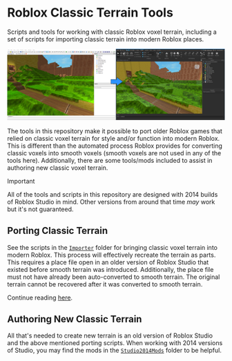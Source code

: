 # Roblox Classic Terrain Tools
Scripts and tools for working with classic Roblox voxel terrain, including a set of scripts for importing classic terrain into modern Roblox places.

![](./Importer/Screenshots/Screenshot2.png)

The tools in this repository make it possible to port older Roblox games that relied on classic voxel terrain for style and/or function into modern Roblox. This is different than the automated process Roblox provides for converting classic voxels into smooth voxels (smooth voxels are not used in any of the tools here). Additionally, there are some tools/mods included to assist in authoring new classic voxel terrain.

> [!IMPORTANT]
> All of the tools and scripts in this repository are designed with 2014 builds of Roblox Studio in mind. Other versions from around that time *may* work but it's not guaranteed.

## Porting Classic Terrain
See the scripts in the [`Importer`](./Importer) folder for bringing classic voxel terrain into modern Roblox. This process will effectively recreate the terrain as parts. This requires a place file open in an older version of Roblox Studio that existed before smooth terrain was introduced. Additionally, the place file must not have already been auto-converted to smooth terrain. The original terrain cannot be recovered after it was converted to smooth terrain.

Continue reading [here](./Importer/README.md).

## Authoring New Classic Terrain
All that's needed to create new terrain is an old version of Roblox Studio and the above mentioned porting scripts. When working with 2014 versions of Studio, you may find the mods in the [`Studio2014Mods`](./Studio2014Mods) folder to be helpful.
